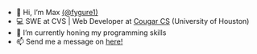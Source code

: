 - 👋 Hi, I’m Max [(@fygure1)](https://twitter.com/fygure1)
- 💻 SWE at CVS | Web Developer at [Cougar CS](https://github.com/CougarCS) (University of Houston)
- 🌱 I’m currently honing my programming skills
- 📫 Send me a message on [here!](https://www.linkedin.com/in/maximillianchalitsios/)

<!---
fygure/fygure is a ✨ special ✨ repository because its `README.md` (this file) appears on your GitHub profile.
You can click the Preview link to take a look at your changes.
--->
